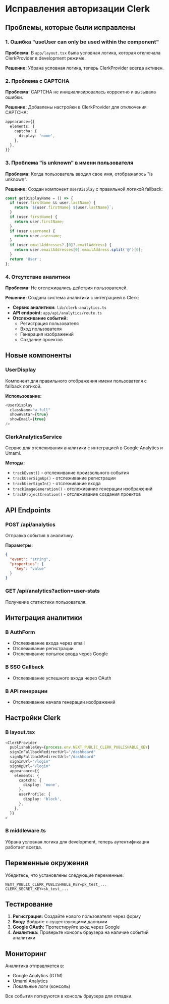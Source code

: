 # Исправления авторизации Clerk

## Проблемы, которые были исправлены

### 1. Ошибка "useUser can only be used within the <ClerkProvider /> component"

**Проблема:** В `app/layout.tsx` была условная логика, которая отключала ClerkProvider в development режиме.

**Решение:** Убрана условная логика, теперь ClerkProvider всегда активен.

### 2. Проблема с CAPTCHA

**Проблема:** CAPTCHA не инициализировалась корректно и вызывала ошибки.

**Решение:** Добавлены настройки в ClerkProvider для отключения CAPTCHA:

```typescript
appearance={{
  elements: {
    captcha: {
      display: 'none',
    },
  },
}}
```

### 3. Проблема "is unknown" в имени пользователя

**Проблема:** Когда пользователь вводил свое имя, отображалось "is unknown".

**Решение:** Создан компонент `UserDisplay` с правильной логикой fallback:

```typescript
const getDisplayName = () => {
  if (user.firstName && user.lastName) {
    return `${user.firstName} ${user.lastName}`;
  }
  if (user.firstName) {
    return user.firstName;
  }
  if (user.username) {
    return user.username;
  }
  if (user.emailAddresses?.[0]?.emailAddress) {
    return user.emailAddresses[0].emailAddress.split('@')[0];
  }
  return 'User';
};
```

### 4. Отсутствие аналитики

**Проблема:** Не отслеживались действия пользователей.

**Решение:** Создана система аналитики с интеграцией в Clerk:

- **Сервис аналитики:** `lib/clerk-analytics.ts`
- **API endpoint:** `app/api/analytics/route.ts`
- **Отслеживание событий:**
  - Регистрация пользователя
  - Вход пользователя
  - Генерация изображений
  - Создание проектов

## Новые компоненты

### UserDisplay
Компонент для правильного отображения имени пользователя с fallback логикой.

**Использование:**
```typescript
<UserDisplay 
  className="w-full"
  showAvatar={true}
  showEmail={true}
/>
```

### ClerkAnalyticsService
Сервис для отслеживания аналитики с интеграцией в Google Analytics и Umami.

**Методы:**
- `trackEvent()` - отслеживание произвольного события
- `trackUserSignUp()` - отслеживание регистрации
- `trackUserSignIn()` - отслеживание входа
- `trackImageGeneration()` - отслеживание генерации изображений
- `trackProjectCreation()` - отслеживание создания проектов

## API Endpoints

### POST /api/analytics
Отправка события в аналитику.

**Параметры:**
```json
{
  "event": "string",
  "properties": {
    "key": "value"
  }
}
```

### GET /api/analytics?action=user-stats
Получение статистики пользователя.

## Интеграция аналитики

### В AuthForm
- Отслеживание входа через email
- Отслеживание регистрации
- Отслеживание попыток входа через Google

### В SSO Callback
- Отслеживание успешного входа через OAuth

### В API генерации
- Отслеживание начала генерации изображений

## Настройки Clerk

### В layout.tsx
```typescript
<ClerkProvider
  publishableKey={process.env.NEXT_PUBLIC_CLERK_PUBLISHABLE_KEY}
  signInFallbackRedirectUrl="/dashboard"
  signUpFallbackRedirectUrl="/dashboard"
  signInUrl="/login"
  signUpUrl="/login"
  appearance={{
    elements: {
      captcha: {
        display: 'none',
      },
      userProfile: {
        display: 'block',
      },
    },
  }}
>
```

### В middleware.ts
Убрана условная логика для development, теперь аутентификация работает всегда.

## Переменные окружения

Убедитесь, что установлены следующие переменные:

```env
NEXT_PUBLIC_CLERK_PUBLISHABLE_KEY=pk_test_...
CLERK_SECRET_KEY=sk_test_...
```

## Тестирование

1. **Регистрация:** Создайте нового пользователя через форму
2. **Вход:** Войдите с существующими данными
3. **Google OAuth:** Протестируйте вход через Google
4. **Аналитика:** Проверьте консоль браузера на наличие событий аналитики

## Мониторинг

Аналитика отправляется в:
- Google Analytics (GTM)
- Umami Analytics
- Локальные логи (консоль)

Все события логируются в консоль браузера для отладки. 